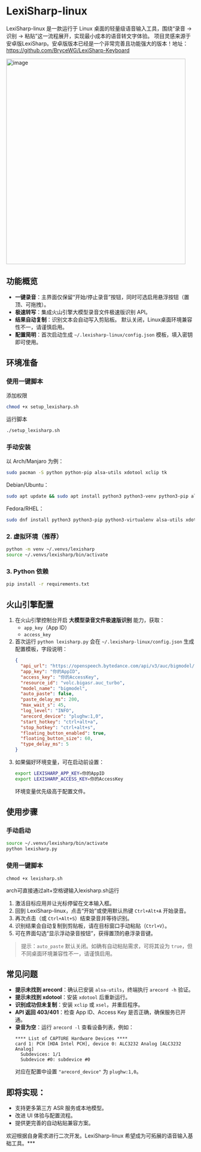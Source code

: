 # LexiSharp-linux

LexiSharp-linux 是一款运行于 Linux 桌面的轻量级语音输入工具，围绕“录音 → 识别 → 粘贴”这一流程展开，实现最小成本的语音转文字体验。
项目灵感来源于安卓版LexiSharp。安卓版版本已经是一个非常完善且功能强大的版本！地址：https://github.com/BryceWG/LexiSharp-Keyboard

<img width="479" height="547" alt="image" src="https://github.com/user-attachments/assets/26d7d875-26da-4004-8270-305192cf16f3" />


## 功能概览
- **一键录音**：主界面仅保留“开始/停止录音”按钮，同时可选启用悬浮按钮（置顶、可拖拽）。
- **极速转写**：集成火山引擎大模型录音文件极速版识别 API。
- **结果自动复制**：识别文本会自动写入剪贴板。 默认关闭，Linux桌面环境兼容性不一，请谨慎启用。
- **配置简明**：首次启动生成 `~/.lexisharp-linux/config.json` 模板，填入密钥即可使用。

## 环境准备
### 使用一键脚本

添加权限
```bash
chmod +x setup_lexisharp.sh
```

运行脚本
```bash
./setup_lexisharp.sh
```

### 手动安装
以 Arch/Manjaro 为例：
```bash
sudo pacman -S python python-pip alsa-utils xdotool xclip tk
```
Debian/Ubuntu：
```bash
sudo apt update && sudo apt install python3 python3-venv python3-pip alsa-utils xdotool xclip python3-tk
```
Fedora/RHEL：
```bash
sudo dnf install python3 python3-pip python3-virtualenv alsa-utils xdotool xclip python3-tkinter
```

### 2. 虚拟环境（推荐）
```bash
python -m venv ~/.venvs/lexisharp
source ~/.venvs/lexisharp/bin/activate
```

### 3. Python 依赖
```bash
pip install -r requirements.txt
```

## 火山引擎配置
1. 在火山引擎控制台开启 **大模型录音文件极速版识别** 能力，获取：
   - `app_key`（App ID）
   - `access_key`
2. 首次运行 `python lexisharp.py` 会在 `~/.lexisharp-linux/config.json` 生成配置模板，字段说明：
   ```json
   {
     "api_url": "https://openspeech.bytedance.com/api/v3/auc/bigmodel/recognize/flash",
     "app_key": "你的AppID",
     "access_key": "你的AccessKey",
     "resource_id": "volc.bigasr.auc_turbo",
     "model_name": "bigmodel",
     "auto_paste": false,
     "paste_delay_ms": 200,
     "max_wait_s": 45,
     "log_level": "INFO",
     "arecord_device": "plughw:1,0",
     "start_hotkey": "ctrl+alt+a",
     "stop_hotkey": "ctrl+alt+s",
     "floating_button_enabled": true,
     "floating_button_size": 60,
     "type_delay_ms": 5
   }
   ```
3. 如果偏好环境变量，可在启动前设置：
   ```bash
   export LEXISHARP_APP_KEY=你的AppID
   export LEXISHARP_ACCESS_KEY=你的AccessKey
   ```
   环境变量优先级高于配置文件。

## 使用步骤
### 手动启动
```bash
source ~/.venvs/lexisharp/bin/activate
python lexisharp.py
```
### 使用一键脚本
```
chmod +x lexisharp.sh

```
arch可直接通过alt+空格键输入lexisharp.sh运行

1. 激活目标应用并让光标停留在文本输入框。
2. 回到 LexiSharp-linux，点击“开始”或使用默认热键 `Ctrl+Alt+A` 开始录音。
3. 再次点击（或 `Ctrl+Alt+S`）结束录音并等待识别。
4. 识别结果会自动复制到剪贴板，请在目标窗口手动粘贴（`Ctrl+V`）。
5. 可在界面勾选“显示浮动录音按钮”，获得置顶的悬浮录音键。

> 提示：`auto_paste` 默认关闭。如确有自动粘贴需求，可将其设为 `true`，但不同桌面环境兼容性不一，请谨慎启用。

## 常见问题
- **提示未找到 arecord**：确认已安装 `alsa-utils`，终端执行 `arecord -h` 验证。
- **提示未找到 xdotool**：安装 `xdotool` 后重新运行。
- **识别成功但未复制**：安装 `xclip` 或 `xsel`，并重启程序。
- **API 返回 403/401**：检查 App ID、Access Key 是否正确，确保服务已开通。
- **录音为空**：运行 `arecord -l` 查看设备列表，例如：
  ```
  **** List of CAPTURE Hardware Devices ****
  card 1: PCH [HDA Intel PCH], device 0: ALC3232 Analog [ALC3232 Analog]
    Subdevices: 1/1
    Subdevice #0: subdevice #0
  ```
  对应在配置中设置 `"arecord_device"` 为 `plughw:1,0`。

## 即将实现：
- 支持更多第三方 ASR 服务或本地模型。
- 改进 UI 体验与配置流程。
- 提供更完善的自动粘贴兼容方案。

欢迎根据自身需求进行二次开发。LexiSharp-linux 希望成为可拓展的语音输入基础工具。***
